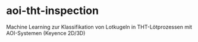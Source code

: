 # aoi-tht-inspection
Machine Learning zur Klassifikation von Lotkugeln in THT-Lötprozessen mit AOI-Systemen (Keyence 2D/3D)
